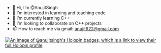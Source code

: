 - 👋 Hi, I’m @AnujitSingh
- 👀 I’m interested in learning and teaching code
- 🌱 I’m currently learning C++
- 💞️ I’m looking to collaborate on C++ projects
- 📫 How to reach me via gmail: anujit922@gmail.com 

[![An image of @anujitsingh's Holopin badges, which is a link to view their full Holopin profile](https://holopin.me/anujitsingh)](https://holopin.io/@anujitsingh)

<!---
AnujitSingh/AnujitSingh is a ✨ special ✨ repository because its `README.md` (this file) appears on your GitHub profile.
You can click the Preview link to take a look at your changes.
--->
